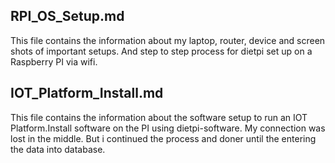 
## RPI_OS_Setup.md

This file contains the information about my laptop, router, device and screen shots of important setups. And step to step process for dietpi set up
on a Raspberry PI via wifi.

## IOT_Platform_Install.md

This file contains the information about the software setup to run an IOT Platform.Install software on the PI using dietpi-software. My connection was 
lost in the middle. But i continued the process and doner until the entering the data into database. 
